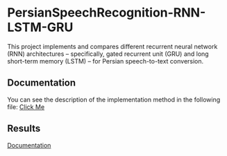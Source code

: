 
# PersianSpeechRecognition-RNN-LSTM-GRU

This project implements and compares different recurrent neural network (RNN) architectures – specifically, gated recurrent unit (GRU) and long short-term memory (LSTM) – for Persian speech-to-text conversion.



## Documentation

You can see the description of the implementation method in the following file:
[Click Me](https://linktodocumentation)


## Results

[Documentation](https://linktodocumentation)

